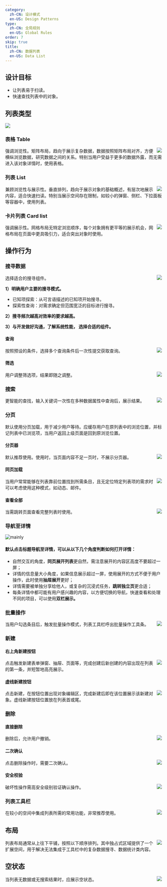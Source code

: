```yaml
---
category:
  zh-CN: 设计模式
  en-US: Design Patterns
type:
  zh-CN: 全局规则
  en-US: Global Rules
order: 7
skip: true
title:
  zh-CN: 数据列表
  en-US: Data List
---
```


## 设计目标

- 让列表易于扫读。
- 快速查找列表中的对象。

## 列表类型

<div>
  <img src="https://gw.alipayobjects.com/mdn/rms_08e378/afts/img/A*60WRRKpliSIAAAAAAAAAAABkARQnAQ" />
</div>

### 表格 Table

<img class="preview-img no-padding" align="right" src="https://gw.alipayobjects.com/mdn/rms_08e378/afts/img/A*VrOkRbo_Uc4AAAAAAAAAAABkARQnAQ">

强调浏览性。矩阵布局，趋向于展示复杂数据，数据按照矩阵布局对齐，方便横纵浏览数据，研究数据之间的关系。特别当用户受益于更多的数据外露，而无需进入该对象详情时，使用表格。

### 列表 List

<img class="preview-img no-padding" align="right" src="https://gw.alipayobjects.com/mdn/rms_08e378/afts/img/A*D-8wTbCA1REAAAAAAAAAAABkARQnAQ">

兼顾浏览性与展示性。垂直排列，趋向于展示对象的基础概述，有层次地展示内容，适合快速扫读。特别当展示空间存在限制，如较小的弹窗、侧栏、下拉面板等容器中，使用列表。

### 卡片列表 Card list

<img class="preview-img no-padding" align="right" src="https://gw.alipayobjects.com/mdn/rms_08e378/afts/img/A*fu2gQ6DQaGgAAAAAAAAAAABkARQnAQ">

强调展示性。网格布局无特定浏览顺序，每个对象拥有更平等的展示机会，网格布局在页面中更具吸引力，适合突出对象时使用。

## 操作行为

### 搜寻数据

<img class="preview-img no-padding" align="right" src="https://gw.alipayobjects.com/mdn/rms_08e378/afts/img/A*pEyLSJsDgYIAAAAAAAAAAABkARQnAQ">

选择适合的搜寻组件。

**1）明确用户主要的搜寻模式。**

- 已知项探索：从可言语描述的已知项开始搜寻。
- 探索性查询：对需求确定但范围宽泛的目标进行搜寻。

**2）搜寻频次越高对效率的要求越高。**

**3）与开发做好沟通，了解系统性能， 选择合适的组件。**

#### 查询

<img class="preview-img no-padding" align="right" src="https://gw.alipayobjects.com/mdn/rms_08e378/afts/img/A*gHgBRofoBDQAAAAAAAAAAABkARQnAQ">

按照预设的条件，选择多个查询条件后一次性提交获取查询。

#### 筛选

<img class="preview-img no-padding" align="right" src="https://gw.alipayobjects.com/mdn/rms_08e378/afts/img/A*oECHSpfxwPAAAAAAAAAAAABkARQnAQ">

用户调整筛选项，结果即随之调整。

### 搜索

<img class="preview-img no-padding" align="right" src="https://gw.alipayobjects.com/mdn/rms_08e378/afts/img/A*agcCS5eHy2UAAAAAAAAAAABkARQnAQ">

更智能的查找，输入关键词一次性在多种数据属性中查询后，展示结果。

### 分页

默认使用分页加载，用于减少用户等待。应缓存用户在原列表中的浏览位置，并标记列表中已浏览项，当用户返回上级页面是回到原浏览位置。

#### 分页器

<img class="preview-img no-padding" align="right" src="https://gw.alipayobjects.com/mdn/rms_08e378/afts/img/A*1sIoQKjspJIAAAAAAAAAAABkARQnAQ">

默认推荐使用。使用时，当页面内容不足一页时，不展示分页器。

#### 同页加载

<img class="preview-img no-padding" align="right" src="https://gw.alipayobjects.com/mdn/rms_08e378/afts/img/A*ejtTTo4E0A4AAAAAAAAAAABkARQnAQ">

当用户常常能够在列表靠前位置找到所需条目，且无定位特定列表项的需求时可以考虑使用这种模式，如动态、邮件。

#### 查看全部

<img class="preview-img no-padding" align="right" src="https://gw.alipayobjects.com/mdn/rms_08e378/afts/img/A*cgIlQJUC2_kAAAAAAAAAAABkARQnAQ">

当需跳转页面查看完整列表时使用。

### 导航至详情

<div>
  <img alt="mainly" src="https://gw.alipayobjects.com/mdn/rms_08e378/afts/img/A*nSsBTZlxihsAAAAAAAAAAABkARQnAQ">
<div>

#### 默认点击标题导航至详情，可以从以下几个角度判断如何打开详情：

- 自然交互的角度，**同页展开列表**更自然，需注意展开的内容区高度不要超过一屏；
- 详情的信息量大小角度，如果信息展示超过一屏，使用展开的方式不便于用户操作，此时使用**抽屉展开**更好；
- 详情需要被单独分享给他人，或复杂的沉浸式任务，**跳转独立页**更合适；
- 每条详情中都可能有用户感兴趣的内容，以方便切换的导航，快速查看和处理不同的项目，可以使用**双栏展示。**

### 批量操作

<img class="preview-img no-padding" align="right" src="https://gw.alipayobjects.com/mdn/rms_08e378/afts/img/A*i6PJT6ArtcgAAAAAAAAAAABkARQnAQ">

当用户勾选条目后，触发批量操作模式，列表工具栏呼出批量操作工具条。

### 新建

#### 右上角新建按钮

<img class="preview-img no-padding" align="right" src="https://gw.alipayobjects.com/mdn/rms_08e378/afts/img/A*HeQwR4Dc5aEAAAAAAAAAAABkARQnAQ">

点击触发新建表单弹窗、抽屉、页面等，完成创建后新创建的内容出现在列表的第一条，并短暂地高亮展示。

#### 虚线新建按钮

<img class="preview-img no-padding" align="right" src="https://gw.alipayobjects.com/mdn/rms_08e378/afts/img/A*2OsyRpOCCIYAAAAAAAAAAABkARQnAQ">

点击新建，在按钮位置出现对象编辑区，完成新建后即在该位置展示该新建对象。虚线新建按钮位置放在列表首或尾。

### 删除

#### 直接删除

<img class="preview-img no-padding" align="right" src="https://gw.alipayobjects.com/mdn/rms_08e378/afts/img/A*rPUVTqeMzzgAAAAAAAAAAABkARQnAQ">

删除后，允许用户撤销。

#### 二次确认

<img class="preview-img no-padding" align="right" src="https://gw.alipayobjects.com/mdn/rms_08e378/afts/img/A*kYkSRKhHbIoAAAAAAAAAAABkARQnAQ">

点击删除操作时，需要二次确认。

#### 安全校验

<img class="preview-img no-padding" align="right" src="https://gw.alipayobjects.com/mdn/rms_08e378/afts/img/A*vkUuTYWLRCMAAAAAAAAAAABkARQnAQ">

破坏性操作需高安全级别验证确认操作。

### 列表工具栏

<img class="preview-img no-padding" align="right" src="https://gw.alipayobjects.com/mdn/rms_08e378/afts/img/A*cPBwQ74TTFQAAAAAAAAAAABkARQnAQ">

在较小的空间中集成列表所需的常用功能，非常推荐使用。

## 布局

<img class="preview-img no-padding" align="right" src="https://gw.alipayobjects.com/mdn/rms_08e378/afts/img/A*y6PZQpyrFXUAAAAAAAAAAABkARQnAQ">

列表布局通常从上往下平铺，按照以下顺序排列。其中独占式区域提供了一个扩展空间，用于解决无法集成于工具栏中的复杂数据搜寻、数据统计类内容。

## 空状态

<img class="preview-img no-padding" align="right" src="https://gw.alipayobjects.com/mdn/rms_08e378/afts/img/A*8iBER4YJmdQAAAAAAAAAAABkARQnAQ">

当列表无数据或无搜索结果时，应展示空状态。
